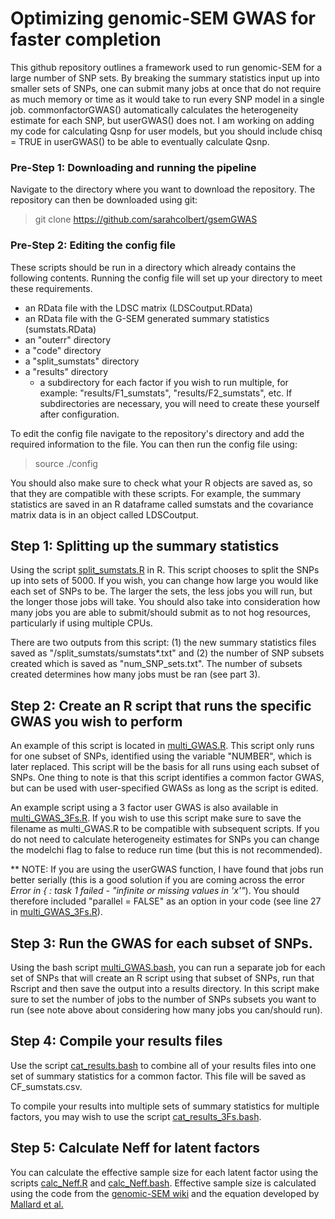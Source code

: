 # Optimizing genomic-SEM GWAS for faster completion


This github repository outlines a framework used to run genomic-SEM for a large number of SNP sets. By breaking the summary statistics input up into smaller sets of SNPs, one can submit many jobs at once that do not require as much memory or time as it would take to run every SNP model in a single job. commonfactorGWAS() automatically calculates the heterogeneity estimate for each SNP, but userGWAS() does not. I am working on adding my code for calculating Qsnp for user models, but you should include chisq = TRUE in userGWAS() to be able to eventually calculate Qsnp.

### Pre-Step 1: Downloading and running the pipeline

Navigate to the directory where you want to download the repository. The repository can then be downloaded using git: <br>
> git clone https://github.com/sarahcolbert/gsemGWAS <br>

### Pre-Step 2: Editing the config file

These scripts should be run in a directory which already contains the following contents. Running the config file will set up your directory to meet these requirements.

* an RData file with the LDSC matrix (LDSCoutput.RData)
* an RData file with the G-SEM generated summary statistics (sumstats.RData)
* an "outerr" directory
* a "code" directory
* a "split_sumstats" directory
* a "results" directory
  * a subdirectory for each factor if you wish to run multiple, for example: "results/F1_sumstats", "results/F2_sumstats", etc. If subdirectories are necessary, you will need to create these yourself after configuration. 

To edit the config file navigate to the repository's directory and add the required information to the file. You can then run the config file using:  <br>
> source ./config <br>

You should also make sure to check what your R objects are saved as, so that they are compatible with these scripts.
For example, the summary statistics are saved in an R dataframe called sumstats and the covariance matrix data is in an object called LDSCoutput.

## Step 1: Splitting up the summary statistics

Using the script [split_sumstats.R](https://github.com/sarahcolbert/quickSEMGWAS/blob/master/scripts/split_sumstats.R) in R. This script chooses to split the SNPs up into sets of 5000. If you wish, you can change how large you would like each set of SNPs to be. The larger the sets, the less jobs you will run, but the longer those jobs will take. You should also take into consideration how many jobs you are able to submit/should submit as to not hog resources, particularly if using multiple CPUs.

There are two outputs from this script: (1) the new summary statistics files saved as "/split_sumstats/sumstats*.txt" and (2) the number of SNP subsets created which is saved as "num_SNP_sets.txt". The number of subsets created determines how many jobs must be ran (see part 3).

## Step 2: Create an R script that runs the specific GWAS you wish to perform

An example of this script is located in [multi_GWAS.R](https://github.com/sarahcolbert/quickSEMGWAS/blob/master/scripts/multi_GWAS.R). This script only runs for one subset of SNPs, identified using the variable "NUMBER", which is later replaced. This script will be the basis for all runs using each subset of SNPs. One thing to note is that this script identifies a common factor GWAS, but can be used with user-specified GWASs as long as the script is edited.

An example script using a 3 factor user GWAS is also available in [multi_GWAS_3Fs.R](https://github.com/sarahcolbert/quickSEMGWAS/blob/master/scripts/multi_GWAS_3Fs.R). If you wish to use this script make sure to save the filename as multi_GWAS.R to be compatible with subsequent scripts. If you do not need to calculate heterogeneity estimates for SNPs you can change the modelchi flag to false to reduce run time (but this is not recommended).

** NOTE: If you are using the userGWAS function, I have found that jobs run better serially (this is a good solution if you are coming across the error _Error in { : task 1 failed - "infinite or missing values in 'x'"_). You should therefore included "parallel = FALSE" as an option in your code (see line 27 in [multi_GWAS_3Fs.R](https://github.com/sarahcolbert/quickSEMGWAS/blob/master/scripts/multi_GWAS_3Fs.R)).


## Step 3: Run the GWAS for each subset of SNPs.
Using the bash script [multi_GWAS.bash](https://github.com/sarahcolbert/quickSEMGWAS/blob/master/scripts/multi_GWAS.bash), you can run a separate job for each set of SNPs that will create an R script using that subset of SNPs, run that Rscript and then save the output into a results directory. In this script make sure to set the number of jobs to the number of SNPs subsets you want to run (see note above about considering how many jobs you can/should run).

## Step 4: Compile your results files
Use the script [cat_results.bash](https://github.com/sarahcolbert/quickSEMGWAS/blob/master/scripts/cat_results.bash) to combine all of your results files into one set of summary statistics for a common factor. This file will be saved as CF_sumstats.csv.

To compile your results into multiple sets of summary statistics for multiple factors, you may wish to use the script [cat_results_3Fs.bash](https://github.com/sarahcolbert/quickSEMGWAS/blob/master/scripts/cat_results_3Fs.bash).

## Step 5: Calculate Neff for latent factors
You can calculate the effective sample size for each latent factor using the scripts [calc_Neff.R](https://github.com/sarahcolbert/quickSEMGWAS/blob/master/scripts/calc_Neff.R) and [calc_Neff.bash](https://github.com/sarahcolbert/quickSEMGWAS/blob/master/scripts/calc_Neff.bash). Effective sample size is calculated using the code from the [genomic-SEM wiki](https://github.com/MichelNivard/GenomicSEM/wiki/4.-Common-Factor-GWAS) and the equation developed by [Mallard et al.](https://www.biorxiv.org/content/10.1101/603134v1.abstract)
